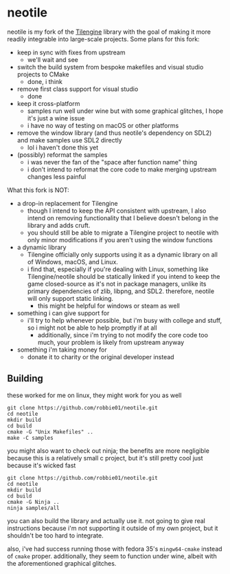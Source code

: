 # neotile

neotile is my fork of the [Tilengine](https://github.com/megamarc/Tilengine) library with the goal of making it more readily integrable into large-scale projects. Some plans for this fork:

  - keep in sync with fixes from upstream
    - we'll wait and see
  - switch the build system from bespoke makefiles and visual studio projects to CMake
    - done, i think
  - remove first class support for visual studio
    - done
  - keep it cross-platform
    - samples run well under wine but with some graphical glitches, I hope it's just a wine issue
    - i have no way of testing on macOS or other platforms
  - remove the window library (and thus neotile's dependency on SDL2) and make samples use SDL2 directly
    - lol i haven't done this yet
  - (possibly) reformat the samples
    - i was never the fan of the "space after function name" thing
    - i don't intend to reformat the core code to make merging upstream changes less painful

What this fork is NOT:

  - a drop-in replacement for Tilengine
    - though I intend to keep the API consistent with upstream, I also intend on removing functionality that I believe doesn't belong in the library and adds cruft.
    - you should still be able to migrate a Tilengine project to neotile with only minor modifications if you aren't using the window functions
  - a dynamic library
    - Tilengine officially only supports using it as a dynamic library on all of Windows, macOS, and Linux.
    - i find that, especially if you're dealing with Linux, something like Tilengine/neotile should be statically linked if you intend to keep the game closed-source as it's not in package managers, unlike its primary dependencies of zlib, libpng, and SDL2. therefore, neotile will only support static linking.
      - this might be helpful for windows or steam as well
  - something i can give support for
    - i'll try to help whenever possible, but i'm busy with college and stuff, so i might not be able to help promptly if at all
      - additionally, since i'm trying to not modify the core code too much, your problem is likely from upstream anyway
  - something i'm taking money for
    - donate it to charity or the original developer instead

## Building

these worked for me on linux, they might work for you as well

    git clone https://github.com/robbie01/neotile.git
    cd neotile
    mkdir build
    cd build
    cmake -G "Unix Makefiles" ..
    make -C samples

you might also want to check out ninja; the benefits are more negligible because this is a relatively small c project, but it's still pretty cool just because it's wicked fast

    git clone https://github.com/robbie01/neotile.git
    cd neotile
    mkdir build
    cd build
    cmake -G Ninja ..
    ninja samples/all

you can also build the library and actually use it. not going to give real instructions because i'm not supporting it outside of my own project, but it shouldn't be too hard to integrate.

also, i've had success running those with fedora 35's `mingw64-cmake` instead of `cmake` proper. additionally, they seem to function under wine, albeit with the aforementioned graphical glitches.